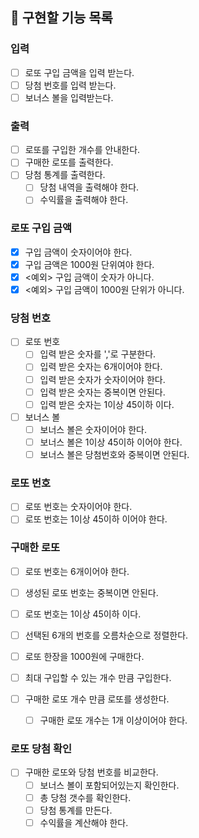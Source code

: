 
## 🎰 구현할 기능 목록

### 입력

- [ ] 로또 구입 금액을 입력 받는다.
- [ ] 당첨 번호를 입력 받는다.
- [ ] 보너스 볼을 입력받는다.

### 출력

- [ ] 로또를 구입한 개수를 안내한다.
- [ ] 구매한 로또를 출력한다.
- [ ] 당첨 통계를 출력한다.
    - [ ] 당첨 내역을 출력해야 한다.
    - [ ] 수익률을 출력해야 한다.

### 로또 구입 금액

- [x] 구입 금액이 숫자이어야 한다.
- [x] 구입 금액은 1000원 단위여야 한다.
- [x] <예외> 구입 금액이 숫자가 아니다.
- [x] <예외> 구입 금액이 1000원 단위가 아니다.

### 당첨 번호
- [ ] 로또 번호
  - [ ] 입력 받은 숫자를 ','로 구분한다.
  - [ ] 입력 받은 숫자는 6개이어야 한다.
  - [ ] 입력 받은 숫자가 숫자이어야 한다.
  - [ ] 입력 받은 숫자는 중복이면 안된다.
  - [ ] 입력 받은 숫자는 1이상 45이하 이다.

- [ ] 보너스 볼
  - [ ] 보너스 볼은 숫자이어야 한다.
  - [ ] 보너스 볼은 1이상 45이하 이어야 한다.
  - [ ] 보너스 볼은 당첨번호와 중복이면 안된다.

### 로또 번호

- [ ] 로또 번호는 숫자이어야 한다.
- [ ] 로또 번호는 1이상 45이하 이어야 한다.

### 구매한 로또

- [ ] 로또 번호는 6개이어야 한다.
- [ ] 생성된 로또 번호는 중복이면 안된다.
- [ ] 로또 번호는 1이상 45이하 이다.
- [ ] 선택된 6개의 번호를 오름차순으로 정렬한다.
- [ ] 로또 한장을 1000원에 구매한다.
- [ ] 최대 구입할 수 있는 개수 만큼 구입한다.

- [ ] 구매한 로또 개수 만큼 로또를 생성한다.
    - [ ] 구매한 로또 개수는 1개 이상이어야 한다.

### 로또 당첨 확인

- [ ] 구매한 로또와 당첨 번호를 비교한다.
    - [ ] 보너스 볼이 포함되어있는지 확인한다.
    - [ ] 총 당첨 갯수를 확인한다.
    - [ ] 당첨 통계를 만든다.
    - [ ] 수익률을 계산해야 한다.